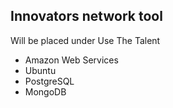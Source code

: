 
<html>


<h2>Innovators network tool</h2>
<p>Will be placed under Use The Talent</p>
<ul>
  <li>Amazon Web Services</li>
<li>Ubuntu</li>
<li>PostgreSQL</li>
<li>MongoDB</li>

</ul>


</html
